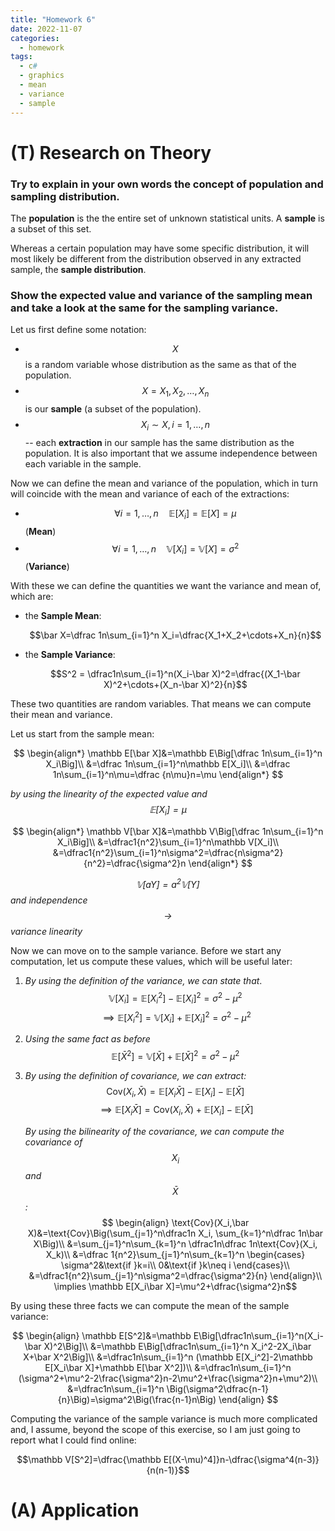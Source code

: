```yaml
---
title: "Homework 6"
date: 2022-11-07
categories:
  - homework
tags:
  - c#
  - graphics
  - mean
  - variance
  - sample
---
```

<script type="text/javascript" async src="https://cdnjs.cloudflare.com/ajax/libs/mathjax/2.7.1/MathJax.js?config=TeX-AMS-MML_HTMLorMML"></script>

# (T) Research on Theory

### Try to explain in your own words the concept of population and sampling distribution.
The **population** is the the entire set of unknown statistical units. A **sample** is a subset of this set.

Whereas a certain population may have some specific distribution, it will most likely be different from the distribution observed in any extracted sample, the **sample distribution**.


### Show the expected value and variance of the sampling mean and take a look at the same for the sampling variance.
Let us first define some notation:
+ $$X$$ is a random variable whose distribution as the same as that of the population.
+ $$X=X_1,X_2,\dots,X_n$$ is our **sample** (a subset of the population).
+ $$X_i\sim X, i=1,\dots,n$$ -- each **extraction** in our sample has the same distribution as the population. It is also important that we assume independence between each variable in the sample.

Now we can define the mean and variance of the population, which in turn will coincide with the mean and variance of each of the extractions:
+ $$\forall i=1,\dots,n\quad \mathbb E[X_i]=\mathbb E[X]=\mu$$ (**Mean**)
+ $$\forall i=1,\dots,n\quad \mathbb V[X_i]=\mathbb V[X]=\sigma^2$$ (**Variance**)

With these we can define the quantities we want the variance and mean of, which are:
+ the **Sample Mean**: 
  
  $$\bar X=\dfrac 1n\sum_{i=1}^n X_i=\dfrac{X_1+X_2+\cdots+X_n}{n}$$
+ the **Sample Variance**:

  $$S^2 = \dfrac1n\sum_{i=1}^n(X_i-\bar X)^2=\dfrac{(X_1-\bar X)^2+\cdots+(X_n-\bar X)^2}{n}$$

These two quantities are random variables. That means we can compute their mean and variance.

Let us start from the sample mean:

$$
\begin{align*}
\mathbb E[\bar X]&=\mathbb E\Big[\dfrac 1n\sum_{i=1}^n X_i\Big]\\
&=\dfrac 1n\sum_{i=1}^n\mathbb E[X_i]\\
&=\dfrac 1n\sum_{i=1}^n\mu=\dfrac {n\mu}n=\mu
\end{align*}
$$

*by using the linearity of the expected value and $$\mathbb E[X_i]=\mu$$*

$$
\begin{align*}
\mathbb V[\bar X]&=\mathbb V\Big[\dfrac 1n\sum_{i=1}^n X_i\Big]\\
&=\dfrac1{n^2}\sum_{i=1}^n\mathbb V[X_i]\\
&=\dfrac1{n^2}\sum_{i=1}^n\sigma^2=\dfrac{n\sigma^2}{n^2}=\dfrac{\sigma^2}n
\end{align*}
$$

*$$\mathbb V[aY]=a^2\mathbb V[Y]$$ and independence $$\to$$ variance linearity*

Now we can move on to the sample variance. Before we start any computation, let us compute these values, which will be useful later:
1. *By using the definition of  the variance, we can state that*. 
  $$\mathbb V[X_i]=\mathbb E[X_i^2]-\mathbb E[X_i]^2=\sigma^2-\mu^2$$
  $$\implies\mathbb E[X_i^2]=\mathbb V[X_i]+\mathbb E[X_i]^2=\sigma^2-\mu^2$$
2. *Using the same fact as before*
  $$\mathbb E[\bar X^2]=\mathbb V[\bar X]+\mathbb E[\bar X]^2=\sigma^2-\mu^2$$
3. *By using the definition of covariance, we can extract:* 
  $$\text{Cov}(X_i, \bar X)=\mathbb E[X_i\bar X] - \mathbb E[X_i]-\mathbb E[\bar X]$$
  $$\implies \mathbb E[X_i\bar X]=\text{Cov}(X_i, \bar X)+\mathbb E[X_i]-\mathbb E[\bar X]$$
  
   *By using the bilinearity of the covariance, we can compute the covariance of $$X_i$$ and $$\bar X$$:*
  $$
  \begin{align}
  \text{Cov}(X_i,\bar X)&=\text{Cov}\Big(\sum_{j=1}^n\dfrac1n X_i, \sum_{k=1}^n\dfrac 1n\bar X\Big)\\
  &=\sum_{j=1}^n\sum_{k=1}^n \dfrac1n\dfrac 1n\text{Cov}(X_i, X_k)\\
  &=\dfrac 1{n^2}\sum_{j=1}^n\sum_{k=1}^n 
  \begin{cases}
  \sigma^2&\text{if }k=i\\
  0&\text{if }k\neq i
  \end{cases}\\
  &=\dfrac1{n^2}\sum_{j=1}^n\sigma^2=\dfrac{\sigma^2}{n}
  \end{align}\\
  \implies \mathbb E[X_i\bar X]=\mu^2+\dfrac{\sigma^2}n$$

By using these three facts we can compute the mean of the sample variance:

$$
\begin{align}
\mathbb E[S^2]&=\mathbb E\Big[\dfrac1n\sum_{i=1}^n(X_i-\bar X)^2\Big]\\
&=\mathbb E\Big[\dfrac1n\sum_{i=1}^n X_i^2-2X_i\bar X+\bar X^2\Big]\\
&=\dfrac1n\sum_{i=1}^n (\mathbb E[X_i^2]-2\mathbb E[X_i\bar X]+\mathbb E[\bar X^2])\\
&=\dfrac1n\sum_{i=1}^n (\sigma^2+\mu^2-2\frac{\sigma^2}n-2\mu^2+\frac{\sigma^2}n+\mu^2)\\
&=\dfrac1n\sum_{i=1}^n \Big(\sigma^2\dfrac{n-1}{n}\Big)=\sigma^2\Big(\frac{n-1}n\Big)
\end{align}
$$

Computing the variance of the sample variance is much more complicated and, I assume, beyond the scope of this exercise, so I am just going to report what I could find online:

$$\mathbb V[S^2]=\dfrac{\mathbb E[(X-\mu)^4]}n-\dfrac{\sigma^4(n-3)}{n(n-1)}$$

# (A) Application

